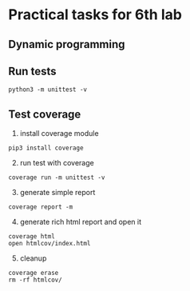 # Practical tasks for 6th lab

## Dynamic programming


## Run tests

```shell
python3 -m unittest -v
```

## Test coverage

1. install coverage module
```shell
pip3 install coverage
```

2. run test with coverage
```shell
coverage run -m unittest -v
```

3. generate simple report
```shell
coverage report -m
```

4. generate rich html report and open it
```shell
coverage html
open htmlcov/index.html
```

5. cleanup
```shell
coverage erase 
rm -rf htmlcov/
```